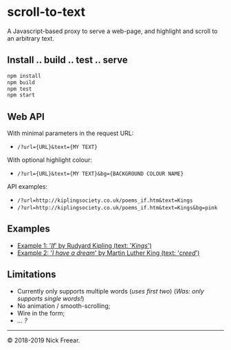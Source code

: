 
# scroll-to-text #

A Javascript-based proxy to serve a web-page, and highlight and scroll to an arbitrary text.

## Install .. build .. test .. serve

```sh
npm install
npm build
npm test
npm start
```

## Web API

With minimal parameters in the request URL:

 * `/?url={URL}&text={MY TEXT}`

With optional highlight colour:

 * `/?url={URL}&text={MY TEXT}&bg={BACKGROUND COLOUR NAME}`

API examples:

 * `/?url=http://kiplingsociety.co.uk/poems_if.htm&text=Kings`
 * `/?url=http://kiplingsociety.co.uk/poems_if.htm&text=Kings&bg=pink`

## Examples

 * [Example 1: '_If_' by Rudyard Kipling (text: '_Kings_')][ex1-d]
 * [Example 2: '_I have a dream_' by Martin Luther King (text: '_creed_')][ex2-d]

## Limitations

 * Currently only supports multiple words (_uses first two_) (_Was: only supports single words!_)
 * No animation / smooth-scrolling;
 * Wire in the form;
 * _... ?_

---
© 2018-2019 Nick Freear.

[ex1-d]: http://127.0.0.1:9001/?url=http://kiplingsociety.co.uk/poems_if.htm&text=Kings&bg=pink
  "Dev/ Localhost"
[ex1-r]: https://nfreear.github.io/scroll-to-text/?url=http://kiplingsociety.co.uk/poems_if.htm&text=Kings&bg=pink
  "Github.io"
[ex1b]: https://nfreear.github.io/scroll-to-text/?url=https://poetryfoundation.org/poems/46473/if---&text=Kings
[ex2-d]: http://127.0.0.1:9001/?url=https://americanrhetoric.com/speeches/mlkihaveadream.htm&text=its%20creed
  "Dev/ Localhost"
[ex2-r]: https://nfreear.github.io/scroll-to-text/?url=https://americanrhetoric.com/speeches/mlkihaveadream.htm&text=its%20creed
  "GitHub.io"
[ex3]: https://nfreear.github.io/scroll-to-text/?url=https://example.org&text=More

[End]: //
